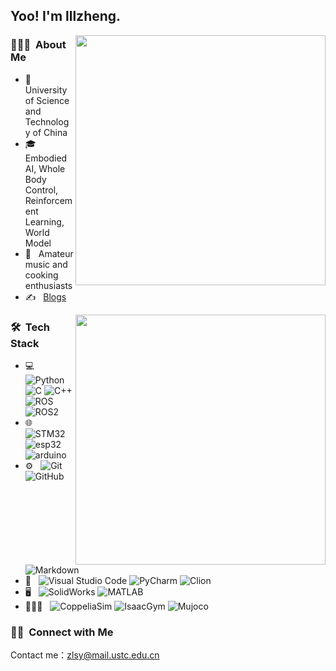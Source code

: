 <h2> Yoo! I'm lllzheng.</h2>

[<img align="right" width="400" src="https://github-readme-stats.vercel.app/api?username=lllzheng&theme=buefy&show_icons=true&count_private=true"/>](https://github.com/lllzheng/)

<h3> 👨🏻‍💻 &nbsp;About Me </h3>

- 🤔 &nbsp; University of Science and Technology of China
- 🎓 &nbsp; Embodied AI, Whole Body Control, Reinforcement Learning, World Model
- 💼 &nbsp; Amateur music and cooking enthusiasts
- ✍️ &nbsp; [Blogs](https://lllzheng.github.io/)

[<img align="right" width="400" src="https://github-readme-stats.vercel.app/api/top-langs/?username=lllzheng&theme=buefy&layout=compact"/>](https://github.com/lllzheng/)

<h3> 🛠 &nbsp;Tech Stack</h3>

- 💻 &nbsp;
  ![Python](https://img.shields.io/badge/-Python-333333?style=flat&logo=python)
  ![C](https://img.shields.io/badge/-C-333333?style=flat&logo=C&logoColor=007396)
  ![C++](https://img.shields.io/badge/-C++-333333?style=flat&logo=C%2B%2B&logoColor=00599C)
  ![ROS](https://img.shields.io/badge/-ROS-333333?style=flat&logo=ros)
  ![ROS2](https://img.shields.io/badge/-ROS2-333333?style=ros)
- 🌐 &nbsp;
  ![STM32](https://img.shields.io/badge/-STM32-333333?style=flat&logo=stm32)
  ![esp32](https://img.shields.io/badge/-esp32-333333?style=flat)
  ![arduino](https://img.shields.io/badge/-arduino-333333?style=flat&logo=arduino)
- ⚙️ &nbsp;
  ![Git](https://img.shields.io/badge/-Git-333333?style=flat&logo=git)
  ![GitHub](https://img.shields.io/badge/-GitHub-333333?style=flat&logo=github)
  ![Markdown](https://img.shields.io/badge/-Markdown-333333?style=flat&logo=markdown)
- 🔧 &nbsp;
  ![Visual Studio Code](https://img.shields.io/badge/-Visual%20Studio%20Code-333333?style=flat&logo=visual-studio-code&logoColor=007ACC)
  ![PyCharm](https://img.shields.io/badge/-PyCharm-333333?style=flat&logo=pycharm)
  ![Clion](https://img.shields.io/badge/-Clion-333333?style=flat&logo=clion)
- 🖥 &nbsp;
  ![SolidWorks](https://img.shields.io/badge/-SolidWorks-333333?style=flat&logo=solidWorks)
  ![MATLAB](https://img.shields.io/badge/-MATLAB-333333?style=flat&logo=matlab)
- 🧑🏿‍💻 &nbsp;
  ![CoppeliaSim](https://img.shields.io/badge/-CoppeliaSim-333333?style=flat&logo=coppeliasim)
  ![IsaacGym](https://img.shields.io/badge/-IsaacGym-333333?style=flat&logo=isaacgym)
  ![Mujoco](https://img.shields.io/badge/-Mujoco-333333?style=flat&logo=mujoco)
  
<h3> 🤝🏻 &nbsp;Connect with Me </h3>

  Contact me：zlsy@mail.ustc.edu.cn
